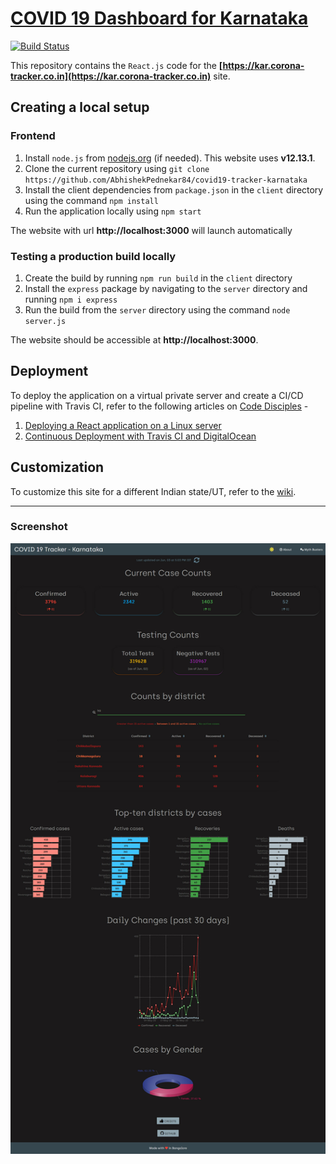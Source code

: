 # [COVID 19 Dashboard for Karnataka](https://kar.corona-tracker.co.in)

[![Build Status](https://travis-ci.org/AbhishekPednekar84/covid19-tracker-karnataka.svg?branch=master)](https://travis-ci.org/AbhishekPednekar84/covid19-tracker-karnataka)

This repository contains the `React.js` code for the **[https://kar.corona-tracker.co.in](https://kar.corona-tracker.co.in)** site.

## Creating a local setup
### Frontend
1. Install `node.js` from [nodejs.org](https://nodejs.org/en/) (if needed). This website uses **v12.13.1**.
2. Clone the current repository using `git clone https://github.com/AbhishekPednekar84/covid19-tracker-karnataka`
3. Install the client dependencies from `package.json` in the `client` directory using the command `npm install`
4. Run the application locally using `npm start`

The website with url **http://localhost:3000** will launch automatically

### Testing a production build locally
1. Create the build by running `npm run build` in the `client` directory
2. Install the `express` package by navigating to the `server` directory and running `npm i express`
2. Run the build from the `server` directory using the command  `node server.js`

The website should be accessible at **http://localhost:3000**.

## Deployment
To deploy the application on a virtual private server and create a CI/CD pipeline with Travis CI, refer to the following articles on [Code Disciples](https://codedisciples.in) -
1. [Deploying a React application on a Linux server](https://codedisciples.in/react-deployment.html)
2. [Continuous Deployment with Travis CI and DigitalOcean](https://codedisciples.in/travis-digitalocean.html)

## Customization
To customize this site for a different Indian state/UT, refer to the [wiki](https://github.com/AbhishekPednekar84/covid19-tracker-karnataka/wiki/State-based-Customization).

---

### Screenshot
<p align="center"><img src="https://github.com/AbhishekPednekar84/covid19-tracker-karnataka/blob/master/client/src/assets/screenshot.jpg" alt="Home"></p>
